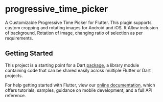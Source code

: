 # progressive_time_picker

A Customizable Progressive Time Picker for Flutter. 
This plugin supports custom 
cropping and rotating images for Android and iOS. It Allow inclusion of background, Rotation of image, changing ratio of selection as per requirements.

## Getting Started

This project is a starting point for a Dart
[package](https://flutter.dev/developing-packages/),
a library module containing code that can be shared easily across
multiple Flutter or Dart projects.

For help getting started with Flutter, view our 
[online documentation](https://flutter.dev/docs), which offers tutorials, 
samples, guidance on mobile development, and a full API reference.
